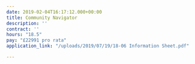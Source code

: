 ```yaml
---
date: 2019-02-04T16:17:12.000+00:00
title: Community Navigator
description: ''
contract: ''
hours: "18.5"
pay: "£22991 pro rata"
application_link: "/uploads/2019/07/19/18-06 Information Sheet.pdf"

---
```


